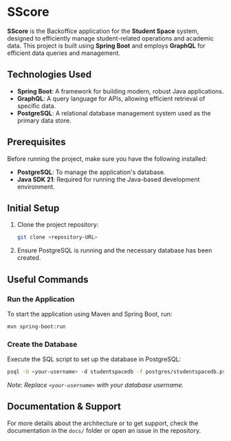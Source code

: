 # SScore

**SScore** is the Backoffice application for the **Student Space** system, designed to efficiently manage student-related operations and academic data. This project is built using **Spring Boot** and employs **GraphQL** for efficient data queries and management.

## Technologies Used

- **Spring Boot**: A framework for building modern, robust Java applications.
- **GraphQL**: A query language for APIs, allowing efficient retrieval of specific data.
- **PostgreSQL**: A relational database management system used as the primary data store.

## Prerequisites

Before running the project, make sure you have the following installed:

- **PostgreSQL**: To manage the application's database.
- **Java SDK 21**: Required for running the Java-based development environment.

## Initial Setup

1. Clone the project repository:
   ```bash
   git clone <repository-URL>
   ```
2. Ensure PostgreSQL is running and the necessary database has been created.

## Useful Commands

### Run the Application
To start the application using Maven and Spring Boot, run:

```bash
mvn spring-boot:run
```

### Create the Database
Execute the SQL script to set up the database in PostgreSQL:

```bash
psql -U <your-username> -d studentspacedb -f postgres/studentspacedb.psql
```

*Note: Replace `<your-username>` with your database username.*

## Documentation & Support

For more details about the architecture or to get support, check the documentation in the `docs/` folder or open an issue in the repository.
